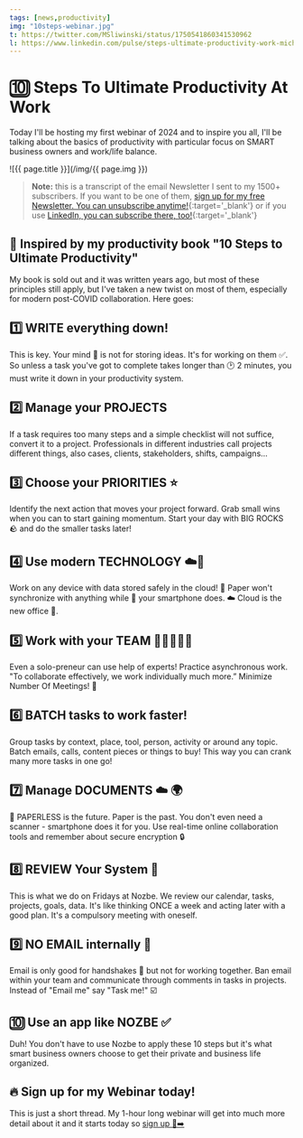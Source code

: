 ```yaml
---
tags: [news,productivity]
img: "10steps-webinar.jpg"
t: https://twitter.com/MSliwinski/status/1750541860341530962
l: https://www.linkedin.com/pulse/steps-ultimate-productivity-work-michael-sliwinski-vknmf
---
```


# 🔟 Steps To Ultimate Productivity At Work

Today I'll be hosting my first webinar of 2024 and to inspire you all, I'll be talking about the basics of productivity with particular focus on SMART business owners and work/life balance.
<!--More-->

![{{ page.title }}](/img/{{ page.img }})

> **Note:** this is a transcript of the email Newsletter I sent to my 1500+ subscribers. If you want to be one of them, [sign up for my free Newsletter. You can unsubscribe anytime!](https://michael.gratis/n){:target='_blank'} or if you use [LinkedIn, you can subscribe there, too!](https://michael.gratis/inn){:target='_blank'}

## 📖 Inspired by my productivity book "10 Steps to Ultimate Productivity"

My book is sold out and it was written years ago, but most of these principles still apply, but I've taken a new twist on most of them, especially for modern post-COVID collaboration. Here goes:

## 1️⃣ WRITE everything down!

This is key. Your mind 🤯 is not for storing ideas. It's for working on them ✅. So unless a task you've got to complete takes longer than 🕑 2 minutes, you must write it down in your productivity system.

## 2️⃣ Manage your PROJECTS

If a task requires too many steps and a simple checklist will not suffice, convert it to a project. Professionals in different industries call projects different things, also cases, clients, stakeholders, shifts, campaigns…

## 3️⃣ Choose your PRIORITIES ⭐️

Identify the next action that moves your project forward. Grab small wins when you can to start gaining momentum. Start your day with BIG ROCKS 🪨 and do the smaller tasks later!

## 4️⃣ Use modern TECHNOLOGY ☁️📲

Work on any device with data stored safely in the cloud! 📃 Paper won't synchronize with anything while 📱 your smartphone does. ☁️ Cloud is the new office 🏢.

## 5️⃣ Work with your TEAM 👩‍💻🧑🏽‍💻

Even a solo-preneur can use help of experts! Practice asynchronous work. "To collaborate effectively, we work individually much more.” Minimize Number Of Meetings! 🤝

## 6️⃣ BATCH tasks to work faster!

Group tasks by context, place, tool, person, activity or around any topic. Batch emails, calls, content pieces or things to buy! This way you can crank many more tasks in one go!

## 7️⃣ Manage DOCUMENTS ☁️ 🌍

📸 PAPERLESS is the future. Paper is the past. You don't even need a scanner - smartphone does it for you. Use real-time online collaboration tools and remember about secure encryption 🔒

## 8️⃣ REVIEW Your System 🤔

This is what we do on Fridays at Nozbe. We review our calendar, tasks, projects, goals, data. It's like thinking ONCE a week and acting later with a good plan. It's a compulsory meeting with oneself.

## 9️⃣ NO EMAIL internally 📧

Email is only good for handshakes 🤝 but not for working together. Ban email within your team and communicate through comments in tasks in projects. Instead of "Email me" say "Task me!" ☑️

## 🔟 Use an app like NOZBE ✅

Duh! You don't have to use Nozbe to apply these 10 steps but it's what smart business owners choose to get their private and business life organized.

## 🔥 Sign up for my Webinar today!

This is just a short thread. My 1-hour long webinar will get into much more detail about it and it starts today so [sign up 🔗➡️](https://michael.gratis/webinar)




[n]: https://michael.gratis/nozbe
[np]: https://michael.gratis/nozbepersonal
